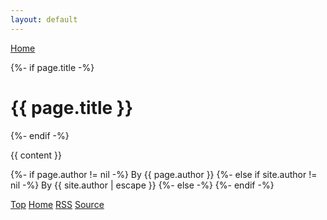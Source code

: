 ```yaml
---
layout: default
---
```

<div id="top_links">
    <a href="/" title="Main page">Home</a>
</div>

{%- if page.title -%}
    <h1 class="page-heading">{{ page.title }}</h1>
{%- endif -%}

{{ content }}

{%- if page.author != nil -%}
By {{ page.author }}
{%- else if site.author != nil -%}
By {{ site.author | escape }}
{%- else -%}
{%- endif -%}

<div id="bottom_links">
    <a href="#a-title" title="Go to the top of the page">Top</a>
    <a href="/" title="Go to the main page">Home</a>
    <a href="/feed.xml" title="The RSS feed">RSS</a>
    <a href="{{ page.path | prepend: 'https://github.com/EllieTheYeen/Test/blob/main/' }}" title="Source of this page">Source</a>
</div>
